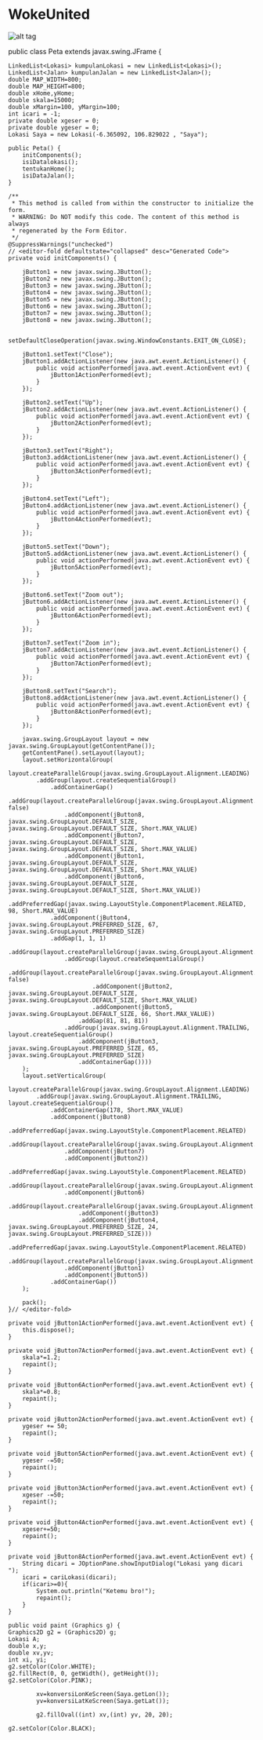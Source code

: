 # WokeUnited
![alt tag](https://pbs.twimg.com/media/B5Rjed6CIAABXwz.jpg:large)

public class Peta extends javax.swing.JFrame {

    LinkedList<Lokasi> kumpulanLokasi = new LinkedList<Lokasi>();
    LinkedList<Jalan> kumpulanJalan = new LinkedList<Jalan>();
    double MAP_WIDTH=800;
    double MAP_HEIGHT=800;
    double xHome,yHome;
    double skala=15000;
    double xMargin=100, yMargin=100;
    int icari = -1;
    private double xgeser = 0;
    private double ygeser = 0;
    Lokasi Saya = new Lokasi(-6.365092, 106.829022 , "Saya");
    
    public Peta() {
        initComponents();
        isiDatalokasi();
        tentukanHome();
        isiDataJalan();
    }

    /**
     * This method is called from within the constructor to initialize the form.
     * WARNING: Do NOT modify this code. The content of this method is always
     * regenerated by the Form Editor.
     */
    @SuppressWarnings("unchecked")
    // <editor-fold defaultstate="collapsed" desc="Generated Code">                          
    private void initComponents() {

        jButton1 = new javax.swing.JButton();
        jButton2 = new javax.swing.JButton();
        jButton3 = new javax.swing.JButton();
        jButton4 = new javax.swing.JButton();
        jButton5 = new javax.swing.JButton();
        jButton6 = new javax.swing.JButton();
        jButton7 = new javax.swing.JButton();
        jButton8 = new javax.swing.JButton();

        setDefaultCloseOperation(javax.swing.WindowConstants.EXIT_ON_CLOSE);

        jButton1.setText("Close");
        jButton1.addActionListener(new java.awt.event.ActionListener() {
            public void actionPerformed(java.awt.event.ActionEvent evt) {
                jButton1ActionPerformed(evt);
            }
        });

        jButton2.setText("Up");
        jButton2.addActionListener(new java.awt.event.ActionListener() {
            public void actionPerformed(java.awt.event.ActionEvent evt) {
                jButton2ActionPerformed(evt);
            }
        });

        jButton3.setText("Right");
        jButton3.addActionListener(new java.awt.event.ActionListener() {
            public void actionPerformed(java.awt.event.ActionEvent evt) {
                jButton3ActionPerformed(evt);
            }
        });

        jButton4.setText("Left");
        jButton4.addActionListener(new java.awt.event.ActionListener() {
            public void actionPerformed(java.awt.event.ActionEvent evt) {
                jButton4ActionPerformed(evt);
            }
        });

        jButton5.setText("Down");
        jButton5.addActionListener(new java.awt.event.ActionListener() {
            public void actionPerformed(java.awt.event.ActionEvent evt) {
                jButton5ActionPerformed(evt);
            }
        });

        jButton6.setText("Zoom out");
        jButton6.addActionListener(new java.awt.event.ActionListener() {
            public void actionPerformed(java.awt.event.ActionEvent evt) {
                jButton6ActionPerformed(evt);
            }
        });

        jButton7.setText("Zoom in");
        jButton7.addActionListener(new java.awt.event.ActionListener() {
            public void actionPerformed(java.awt.event.ActionEvent evt) {
                jButton7ActionPerformed(evt);
            }
        });

        jButton8.setText("Search");
        jButton8.addActionListener(new java.awt.event.ActionListener() {
            public void actionPerformed(java.awt.event.ActionEvent evt) {
                jButton8ActionPerformed(evt);
            }
        });

        javax.swing.GroupLayout layout = new javax.swing.GroupLayout(getContentPane());
        getContentPane().setLayout(layout);
        layout.setHorizontalGroup(
            layout.createParallelGroup(javax.swing.GroupLayout.Alignment.LEADING)
            .addGroup(layout.createSequentialGroup()
                .addContainerGap()
                .addGroup(layout.createParallelGroup(javax.swing.GroupLayout.Alignment.TRAILING, false)
                    .addComponent(jButton8, javax.swing.GroupLayout.DEFAULT_SIZE, javax.swing.GroupLayout.DEFAULT_SIZE, Short.MAX_VALUE)
                    .addComponent(jButton7, javax.swing.GroupLayout.DEFAULT_SIZE, javax.swing.GroupLayout.DEFAULT_SIZE, Short.MAX_VALUE)
                    .addComponent(jButton1, javax.swing.GroupLayout.DEFAULT_SIZE, javax.swing.GroupLayout.DEFAULT_SIZE, Short.MAX_VALUE)
                    .addComponent(jButton6, javax.swing.GroupLayout.DEFAULT_SIZE, javax.swing.GroupLayout.DEFAULT_SIZE, Short.MAX_VALUE))
                .addPreferredGap(javax.swing.LayoutStyle.ComponentPlacement.RELATED, 98, Short.MAX_VALUE)
                .addComponent(jButton4, javax.swing.GroupLayout.PREFERRED_SIZE, 67, javax.swing.GroupLayout.PREFERRED_SIZE)
                .addGap(1, 1, 1)
                .addGroup(layout.createParallelGroup(javax.swing.GroupLayout.Alignment.LEADING)
                    .addGroup(layout.createSequentialGroup()
                        .addGroup(layout.createParallelGroup(javax.swing.GroupLayout.Alignment.LEADING, false)
                            .addComponent(jButton2, javax.swing.GroupLayout.DEFAULT_SIZE, javax.swing.GroupLayout.DEFAULT_SIZE, Short.MAX_VALUE)
                            .addComponent(jButton5, javax.swing.GroupLayout.DEFAULT_SIZE, 66, Short.MAX_VALUE))
                        .addGap(81, 81, 81))
                    .addGroup(javax.swing.GroupLayout.Alignment.TRAILING, layout.createSequentialGroup()
                        .addComponent(jButton3, javax.swing.GroupLayout.PREFERRED_SIZE, 65, javax.swing.GroupLayout.PREFERRED_SIZE)
                        .addContainerGap())))
        );
        layout.setVerticalGroup(
            layout.createParallelGroup(javax.swing.GroupLayout.Alignment.LEADING)
            .addGroup(javax.swing.GroupLayout.Alignment.TRAILING, layout.createSequentialGroup()
                .addContainerGap(178, Short.MAX_VALUE)
                .addComponent(jButton8)
                .addPreferredGap(javax.swing.LayoutStyle.ComponentPlacement.RELATED)
                .addGroup(layout.createParallelGroup(javax.swing.GroupLayout.Alignment.BASELINE)
                    .addComponent(jButton7)
                    .addComponent(jButton2))
                .addPreferredGap(javax.swing.LayoutStyle.ComponentPlacement.RELATED)
                .addGroup(layout.createParallelGroup(javax.swing.GroupLayout.Alignment.LEADING)
                    .addComponent(jButton6)
                    .addGroup(layout.createParallelGroup(javax.swing.GroupLayout.Alignment.BASELINE)
                        .addComponent(jButton3)
                        .addComponent(jButton4, javax.swing.GroupLayout.PREFERRED_SIZE, 24, javax.swing.GroupLayout.PREFERRED_SIZE)))
                .addPreferredGap(javax.swing.LayoutStyle.ComponentPlacement.RELATED)
                .addGroup(layout.createParallelGroup(javax.swing.GroupLayout.Alignment.BASELINE)
                    .addComponent(jButton1)
                    .addComponent(jButton5))
                .addContainerGap())
        );

        pack();
    }// </editor-fold>                        

    private void jButton1ActionPerformed(java.awt.event.ActionEvent evt) {                                         
        this.dispose();
    }                                        

    private void jButton7ActionPerformed(java.awt.event.ActionEvent evt) {                                         
        skala*=1.2;
        repaint();
    }                                        

    private void jButton6ActionPerformed(java.awt.event.ActionEvent evt) {                                         
        skala*=0.8;
        repaint();
    }                                        

    private void jButton2ActionPerformed(java.awt.event.ActionEvent evt) {                                         
        ygeser += 50;
        repaint();
    }                                        

    private void jButton5ActionPerformed(java.awt.event.ActionEvent evt) {                                         
        ygeser -=50;
        repaint();
    }                                        

    private void jButton3ActionPerformed(java.awt.event.ActionEvent evt) {                                         
        xgeser -=50;
        repaint();
    }                                        

    private void jButton4ActionPerformed(java.awt.event.ActionEvent evt) {                                         
        xgeser+=50;
        repaint();
    }                                        

    private void jButton8ActionPerformed(java.awt.event.ActionEvent evt) {                                         
        String dicari = JOptionPane.showInputDialog("Lokasi yang dicari ");
        icari = cariLokasi(dicari);
        if(icari>=0){
            System.out.println("Ketemu bro!");
            repaint();
        } 
    }                                        

    public void paint (Graphics g) {
    Graphics2D g2 = (Graphics2D) g;
    Lokasi A;
    double x,y;
    double xv,yv;
    int xi, yi;
    g2.setColor(Color.WHITE);
    g2.fillRect(0, 0, getWidth(), getHeight());
    g2.setColor(Color.PINK);
    
            xv=konversiLonKeScreen(Saya.getLon());
            yv=konversiLatKeScreen(Saya.getLat());
            
            g2.fillOval((int) xv,(int) yv, 20, 20);
            
    g2.setColor(Color.BLACK);
